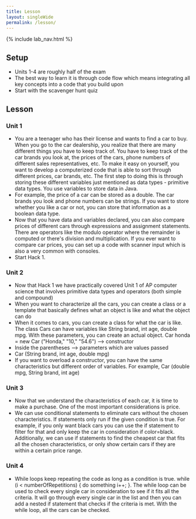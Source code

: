 ```yaml
---
title: Lesson
layout: singleWide
permalink: /lesson/
---
```


{% include lab_nav.html %}

## Setup 
- Units 1-4 are roughly half of the exam
- The best way to learn it is through code flow which means integrating all key concepts into a code that you build upon 
- Start with the scavenger hunt quiz

## Lesson
### Unit 1
- You are a teenager who has their license and wants to find a car to buy. When you go to the car dealership, you realize that there are many different things you have to keep track of. You have to keep track of the car brands you look at, the prices of the cars, phone numbers of different sales representatives, etc. To make it easy on yourself, you want to develop a computerized code that is able to sort through different prices, car brands, etc. The first step to doing this is through storing these different variables just mentioned as data types - primitive data types. You use variables to store data in Java. 
- For example, the price of a car can be stored as a double. The car brands you look and phone numbers can be strings. If you want to store whether you like a car or not, you can store that information as a boolean data type. 
- Now that you have data and variables declared, you can also compare prices of different cars through expressions and assignment statements. There are operators like the modulo operator where the remainder is computed or there's division and multiplication. If you ever want to compare car prices, you can set up a code with scanner input which is also a very common with consoles.
- Start Hack 1.
### Unit 2
- Now that Hack 1 we have practically covered Unit 1 of AP computer science that involves primitive data types and operators (both simple and compound)
- When you want to characterize all the cars, you can create a class or a template that basically defines what an object is like and what the object can do
- When it comes to cars, you can create a class for what the car is like. The class Cars can have variables like String brand, int age, double mpg. With these parameters, you can create an actual object. 
Car honda = new Car ("Honda," "10," "54.6") --> constructor
- Inside the parentheses --> parameters which are values passed
- Car (String brand, int age, double mpg)
- If you want to overload a constructor, you can have the same characteristics but different order of variables. For example, Car (double mpg, String brand, int age)
### Unit 3
- Now that we understand the characteristics of each car, it is time to make a purchase. One of the most important considerations is price.
- We can use conditional statements to eliminate cars without the chosen characteristics. If statements only run if the given condition is true. For example, if you only want black cars you can use the if statement to filter for that and only keep the car in consideration if color=black. Additionally, we can use if statements to find the cheapest car that fits all the chosen characteristics, or only show certain cars if they are within a certain price range.
### Unit 4
- While loops keep repeating the code as long as a condition is true. while (i < numberOfRepetitions) { do something i++; }. The while loop can be used to check every single car in consideration to see if it fits all the criteria. It will go through every single car in the list and then you can add a nested if statement that checks if the criteria is met. With the while loop, all the cars can be checked. 

